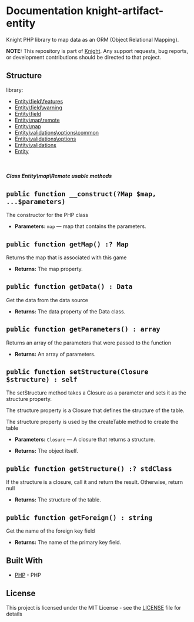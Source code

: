 # Documentation knight-artifact-entity

Knight PHP library to map data as an ORM (Object Relational Mapping).

**NOTE:** This repository is part of [Knight](https://github.com/energia-source/knight). Any
support requests, bug reports, or development contributions should be directed to
that project.

## Structure

library:
- [Entity\field\features](https://github.com/energia-source/knight-artifact-entity/tree/main/lib/field/features)
- [Entity\field\warning](https://github.com/energia-source/knight-artifact-entity/tree/main/lib/field/warning)
- [Entity\field](https://github.com/energia-source/knight-artifact-entity/tree/main/lib/field)
- [Entity\map\remote](https://github.com/energia-source/knight-artifact-entity/tree/main/lib/map/remote)
- [Entity\map](https://github.com/energia-source/knight-artifact-entity/tree/main/lib/map)
- [Entity\validations\options\common](https://github.com/energia-source/knight-artifact-entity/tree/main/lib/options/common)
- [Entity\validations\options](https://github.com/energia-source/knight-artifact-entity/tree/main/lib/options)
- [Entity\validations](https://github.com/energia-source/knight-artifact-entity/tree/main/lib/validations)
- [Entity](https://github.com/energia-source/knight-knight-artifact-entity/blob/main/lib)

<br>

#### ***Class Entity\map\Remote usable methods***

## `public function __construct(?Map $map, ...$parameters)`

The constructor for the PHP class

 * **Parameters:** `map` — map that contains the parameters.

## `public function getMap() :? Map`

Returns the map that is associated with this game

 * **Returns:** The map property.

## `public function getData() : Data`

Get the data from the data source

 * **Returns:** The data property of the Data class.

## `public function getParameters() : array`

Returns an array of the parameters that were passed to the function

 * **Returns:** An array of parameters.

## `public function setStructure(Closure $structure) : self`

The setStructure method takes a Closure as a parameter and sets it as the structure property.

The structure property is a Closure that defines the structure of the table.

The structure property is used by the createTable method to create the table

 * **Parameters:** `Closure` — A closure that returns a structure.

 * **Returns:** The object itself.

## `public function getStructure() :? stdClass`

If the structure is a closure, call it and return the result. Otherwise, return null

 * **Returns:** The structure of the table.

## `public function getForeign() : string`

Get the name of the foreign key field

 * **Returns:** The name of the primary key field.
 
## Built With

* [PHP](https://www.php.net/) - PHP

## License

This project is licensed under the MIT License - see the [LICENSE](LICENSE) file for details